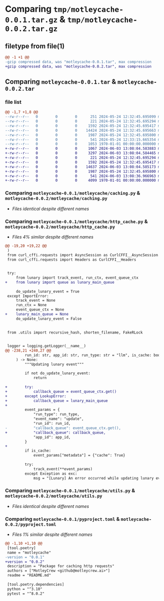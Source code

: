 # Comparing `tmp/motleycache-0.0.1.tar.gz` & `tmp/motleycache-0.0.2.tar.gz`

## filetype from file(1)

```diff
@@ -1 +1 @@
-gzip compressed data, was "motleycache-0.0.1.tar", max compression
+gzip compressed data, was "motleycache-0.0.2.tar", max compression
```

## Comparing `motleycache-0.0.1.tar` & `motleycache-0.0.2.tar`

### file list

```diff
@@ -1,7 +1,8 @@
--rw-r--r--   0        0        0      251 2024-05-24 12:32:45.695099 motleycache-0.0.1/README.md
--rw-r--r--   0        0        0      221 2024-05-24 12:32:45.695294 motleycache-0.0.1/motleycache/__init__.py
--rw-r--r--   0        0        0     1592 2024-05-24 12:32:45.695417 motleycache-0.0.1/motleycache/caching.py
--rw-r--r--   0        0        0    14424 2024-05-24 12:32:45.695663 motleycache-0.0.1/motleycache/http_cache.py
--rw-r--r--   0        0        0     1987 2024-05-24 12:32:45.695800 motleycache-0.0.1/motleycache/utils.py
--rw-r--r--   0        0        0      541 2024-05-24 12:33:15.665354 motleycache-0.0.1/pyproject.toml
--rw-r--r--   0        0        0     1053 1970-01-01 00:00:00.000000 motleycache-0.0.1/PKG-INFO
+-rw-r--r--   0        0        0     1067 2024-06-03 13:08:04.583883 motleycache-0.0.2/LICENSE
+-rw-r--r--   0        0        0     3297 2024-06-03 13:08:04.584465 motleycache-0.0.2/README.md
+-rw-r--r--   0        0        0      221 2024-05-24 12:32:45.695294 motleycache-0.0.2/motleycache/__init__.py
+-rw-r--r--   0        0        0     1592 2024-05-24 12:32:45.695417 motleycache-0.0.2/motleycache/caching.py
+-rw-r--r--   0        0        0    14637 2024-06-03 13:08:04.585173 motleycache-0.0.2/motleycache/http_cache.py
+-rw-r--r--   0        0        0     1987 2024-05-24 12:32:45.695800 motleycache-0.0.2/motleycache/utils.py
+-rw-r--r--   0        0        0      541 2024-06-03 13:08:36.966963 motleycache-0.0.2/pyproject.toml
+-rw-r--r--   0        0        0     4099 1970-01-01 00:00:00.000000 motleycache-0.0.2/PKG-INFO
```

### Comparing `motleycache-0.0.1/motleycache/caching.py` & `motleycache-0.0.2/motleycache/caching.py`

 * *Files identical despite different names*

### Comparing `motleycache-0.0.1/motleycache/http_cache.py` & `motleycache-0.0.2/motleycache/http_cache.py`

 * *Files 4% similar despite different names*

```diff
@@ -19,20 +19,22 @@
 )
 from curl_cffi.requests import AsyncSession as CurlCFFI__AsyncSession
 from curl_cffi.requests import Headers as CurlCFFI__Headers
 
 
 try:
     from lunary import track_event, run_ctx, event_queue_ctx
+    from lunary import queue as lunary_main_queue
 
     do_update_lunary_event = True
 except ImportError:
     track_event = None
     run_ctx = None
     event_queue_ctx = None
+    lunary_main_queue = None
     do_update_lunary_event = False
 
 
 from .utils import recursive_hash, shorten_filename, FakeRLock
 
 
 logger = logging.getLogger(__name__)
@@ -238,21 +240,27 @@
         run_id: str, app_id: str, run_type: str = "llm", is_cache: bool = True
     ) -> None:
         """Updating lunary event"""
 
         if not do_update_lunary_event:
             return
 
+        try:
+            callback_queue = event_queue_ctx.get()
+        except LookupError:
+            callback_queue = lunary_main_queue
+
         event_params = {
             "run_type": run_type,
             "event_name": "update",
             "run_id": run_id,
-            "callback_queue": event_queue_ctx.get(),
+            "callback_queue": callback_queue,
             "app_id": app_id,
         }
+
         if is_cache:
             event_params["metadata"] = {"cache": True}
 
         try:
             track_event(**event_params)
         except Exception as exc:
             msg = "[Lunary] An error occurred while updating lunary event {}: {}\n{}".format(
```

### Comparing `motleycache-0.0.1/motleycache/utils.py` & `motleycache-0.0.2/motleycache/utils.py`

 * *Files identical despite different names*

### Comparing `motleycache-0.0.1/pyproject.toml` & `motleycache-0.0.2/pyproject.toml`

 * *Files 1% similar despite different names*

```diff
@@ -1,10 +1,10 @@
 [tool.poetry]
 name = "motleycache"
-version = "0.0.1"
+version = "0.0.2"
 description = "Package for caching http requests"
 authors = ["MotleyCrew <github@motleycrew.ai>"]
 readme = "README.md"
 
 [tool.poetry.dependencies]
 python = "^3.10"
 pytest = "^8.0.2"
```

